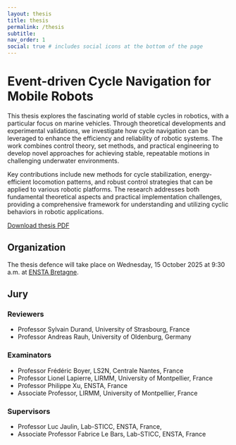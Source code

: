 ```yaml
---
layout: thesis
title: thesis
permalink: /thesis
subtitle:
nav_order: 1
social: true # includes social icons at the bottom of the page
---
```


# Event-driven Cycle Navigation for Mobile Robots 

This thesis explores the fascinating world of stable cycles in robotics, with a particular focus on marine vehicles. Through theoretical developments and experimental validations, we investigate how cycle navigation can be leveraged to enhance the efficiency and reliability of robotic systems. The work combines control theory, set methods, and practical engineering to develop novel approaches for achieving stable, repeatable motions in challenging underwater environments.

Key contributions include new methods for cycle stabilization, energy-efficient locomotion patterns, and robust control strategies that can be applied to various robotic platforms. The research addresses both fundamental theoretical aspects and practical implementation challenges, providing a comprehensive framework for understanding and utilizing cyclic behaviors in robotic applications.

<a href="../../assets/pdf/thesis.pdf" class="btn btn-primary mb-3" target="_blank">
    <i class="fa-solid fa-file-pdf"></i> Download thesis PDF
</a>

## Organization

The thesis defence will take place on Wednesday, 15 October 2025 at 9:30 a.m. at [ENSTA Bretagne](https://maps.app.goo.gl/ZE44hDHSAHqKqASJ7).

## Jury

### Reviewers

- Professor Sylvain Durand, University of Strasbourg, France
- Professor Andreas Rauh, University of Oldenburg, Germany

### Examinators

- Professor Frédéric Boyer, LS2N, Centrale Nantes, France
- Professor Lionel Lapierre, LIRMM, University of Montpellier, France
- Professor Philippe Xu, ENSTA, France
- Associate Professor, LIRMM, University of Montpellier, France

### Supervisors

- Professor Luc Jaulin, Lab-STICC, ENSTA, France,
- Associate Professor Fabrice Le Bars, Lab-STICC, ENSTA, France
